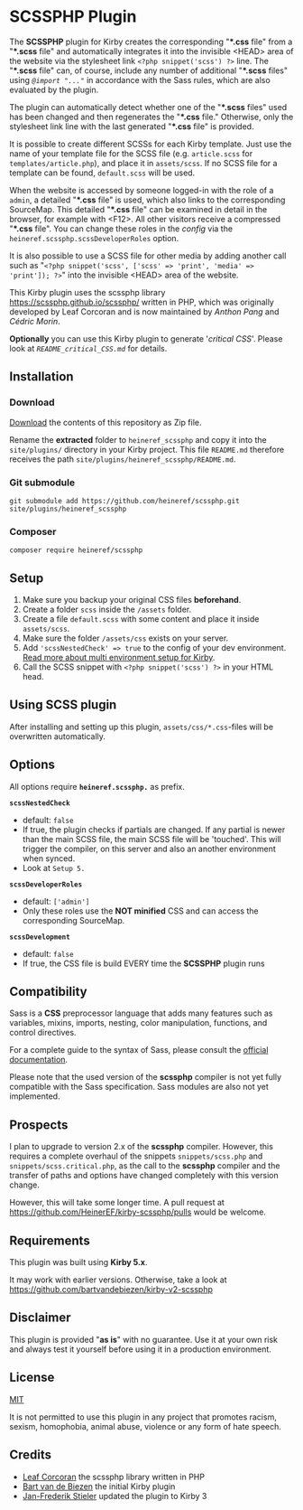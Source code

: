 # SCSSPHP Plugin

The **SCSSPHP** plugin for Kirby creates the corresponding "**\*.css** file" from a "**\*.scss** file" and automatically integrates it into the invisible <HEAD\> area of the website via the stylesheet link `<?php snippet('scss') ?>` line.
The "**\*.scss** file" can, of course, include any number of additional "**\*.scss** files" using *`@import "..."`* in accordance with the Sass rules, which are also evaluated by the plugin.

The plugin can automatically detect whether one of the "**\*.scss** files" used has been changed and then regenerates the "**\*.css** file." Otherwise, only the stylesheet link line with the last generated "**\*.css** file" is provided.

It is possible to create different SCSSs for each Kirby template. Just use the name of your template file for the SCSS file (e.g. `article.scss` for `templates/article.php`), and place it in `assets/scss`. If no SCSS file for a template can be found, `default.scss` will be used.

When the website is accessed by someone logged-in with the role of a `admin`, a detailed "**\*.css** file" is used, which also links to the corresponding SourceMap. This detailed "**\*.css** file" can be examined in detail in the browser, for example with <F12\>.
All other visitors receive a compressed "**\*.css** file".
You can change these roles in the *config* via the `heineref.scssphp.scssDeveloperRoles` option.

It is also possible to use a SCSS file for other media by adding another call such as "`<?php snippet('scss', ['scss' => 'print', 'media' => 'print']); ?>`" into the invisible <HEAD\> area of the website.

This Kirby plugin uses the scssphp library https://scssphp.github.io/scssphp/ written in PHP, which was originally developed by Leaf Corcoran and is now maintained by *Anthon Pang* and *Cédric Morin*.

**Optionally** you can use this Kirby plugin to generate '*critical CSS*'. Please look at *`README_critical_CSS.md`* for details.

## Installation

### Download

[Download](https://github.com/heineref/kirby-scssphp/archive/master.zip) the contents of this repository as Zip file.

Rename the **extracted** folder to `heineref_scssphp` and copy it into the `site/plugins/` directory in your Kirby project.
This file `README.md` therefore receives the path `site/plugins/heineref_scssphp/README.md`.

### Git submodule

```
git submodule add https://github.com/heineref/scssphp.git site/plugins/heineref_scssphp
```

### Composer

```
composer require heineref/scssphp
```

## Setup

1. Make sure you backup your original CSS files **beforehand**.
2. Create a folder `scss` inside the `/assets` folder.
3. Create a file `default.scss` with some content and place it inside `assets/scss`.
4. Make sure the folder `/assets/css` exists on your server.
5. Add `'scssNestedCheck' => true` to the config of your dev environment. [Read more about multi environment setup for Kirby](https://getkirby.com/docs/guide/configuration#multi-environment-setup).
6. Call the SCSS snippet with `<?php snippet('scss') ?>` in your HTML head.

## Using SCSS plugin

After installing and setting up this plugin, `assets/css/*.css`-files will be overwritten automatically. 

## Options

All options require **`heineref.scssphp.`** as prefix.

**`scssNestedCheck`**

- default: `false`
- If true, the plugin checks if partials are changed. If any partial is newer than the main SCSS file, the main SCSS file will be 'touched'. This will trigger the compiler, on this server and also an another environment when synced.
- Look at `Setup 5.`

**`scssDeveloperRoles`**

- default: `['admin']`
- Only these roles use the **NOT minified** CSS and can access the corresponding SourceMap.

**`scssDevelopment`**

- default: `false`
- If true, the CSS file is build EVERY time the **SCSSPHP** plugin runs

## Compatibility

Sass is a **CSS** preprocessor language that adds many features such as variables, mixins, imports, nesting, color manipulation, functions, and control directives.

For a complete guide to the syntax of Sass, please consult the [official documentation](https://sass-lang.com/documentation).

Please note that the used version of the **scssphp** compiler is not yet fully compatible with the Sass specification. Sass modules are also not yet implemented.

## Prospects

I plan to upgrade to version 2.x of the **scssphp** compiler. However, this requires a complete overhaul of the snippets `snippets/scss.php` and `snippets/scss.critical.php`, as the call to the **scssphp** compiler and the transfer of paths and options have changed completely with this version change.

However, this will take some longer time. A pull request at https://github.com/HeinerEF/kirby-scssphp/pulls would be welcome.

## Requirements

This plugin was built using **Kirby 5.x**. 

It may work with earlier versions. Otherwise, take a look at https://github.com/bartvandebiezen/kirby-v2-scssphp

## Disclaimer

This plugin is provided "**as is**" with no guarantee. Use it at your own risk and always test it yourself before using it in a production environment.

## License

[MIT](LICENSE.md)

It is not permitted to use this plugin in any project that promotes racism, sexism, homophobia, animal abuse, violence or any form of hate speech.

## Credits

- [Leaf Corcoran](https://github.com/scssphp/scssphp) the scssphp library written in PHP
- [Bart van de Biezen](https://github.com/bartvandebiezen/kirby-v2-scssphp) the initial Kirby plugin
- [Jan-Frederik Stieler](https://github.com/janstieler/kirby-v2-scssphp) updated the plugin to Kirby 3